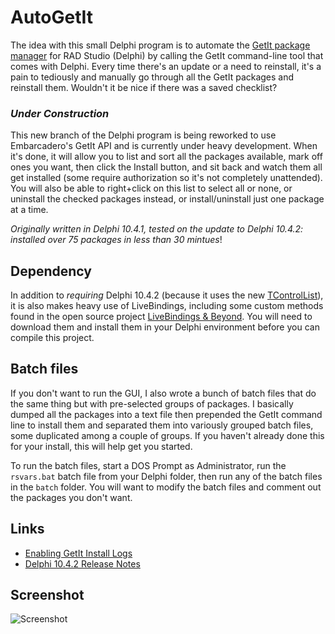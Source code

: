 # AutoGetIt
The idea with this small Delphi program is to automate the [GetIt package manager](http://docwiki.embarcadero.com/RADStudio/Sydney/en/Installing_a_Package_Using_GetIt_Package_Manager) for RAD Studio (Delphi) by calling the GetIt command-line tool that comes with Delphi.  Every time there's an update or a need to reinstall, it's a pain to tediously and manually go through all the GetIt packages and reinstall them. Wouldn't it be nice if there was a saved checklist?

### _Under Construction_ ###

This new branch of the Delphi program is being reworked to use Embarcadero's GetIt API and is currently under heavy development. When it's done, it will allow you to list and sort all the packages available, mark off ones you want, then click the Install button, and sit back and watch them all get installed (some require authorization so it's not completely unattended). You will also be able to right+click on this list to select all or none, or uninstall the checked packages instead, or install/uninstall just one package at a time.

_Originally written in Delphi 10.4.1, tested on the update to Delphi 10.4.2: installed over 75 packages in less than 30 mintues_!

## Dependency

In addition to _requiring_ Delphi 10.4.2 (because it uses the new [TControlList](http://docwiki.embarcadero.com/RADStudio/Sydney/en/Using_VCL_TControlList_Control)), it is also makes heavy use of LiveBindings, including some custom methods found in the open source project [LiveBindings & Beyond](https://github.com/corneliusdavid/LiveBindingsBeyond). You will need to download them and install them in your Delphi environment before you can compile this project.

## Batch files

If you don't want to run the GUI, I also wrote a bunch of batch files that do the same thing but with pre-selected groups of packages.  I basically dumped all the packages into a text file then prepended the GetIt command line to install them and separated them into variously grouped batch files, some duplicated among a couple of groups. If you haven't already done this for your install, this will help get you started.

To run the batch files, start a DOS Prompt as Administrator, run the `rsvars.bat` batch file from your Delphi folder, then run any of the batch files in the `batch`  folder. You will want to modify the batch files and comment out the packages you don't want.

## Links

- [Enabling GetIt Install Logs](https://blog.marcocantu.com/blog/2018-july-getit-install-logs.html)
- [Delphi 10.4.2 Release Notes](http://docwiki.embarcadero.com/RADStudio/Sydney/en/Release_Notes)

## Screenshot

![Screenshot](./AutoGetIt.png)
